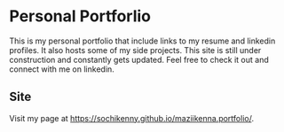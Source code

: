 # Personal Portforlio

This is my personal portfolio that include links to my resume and linkedin profiles. It also hosts some of my side projects. This site is still under construction and constantly gets updated. Feel free to check it out and connect with me on linkedin. 

## Site
Visit my page at https://sochikenny.github.io/maziikenna.portfolio/.
